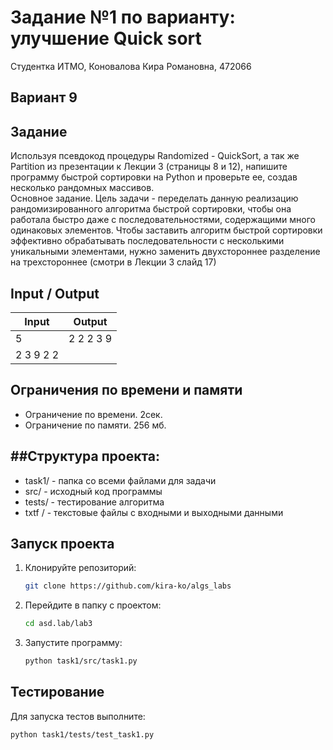 Задание №1 по варианту: улучшение Quick sort
====
Студентка ИТМО, Коновалова Кира Романовна, 472066

Вариант 9
----

Задание
---
Используя псевдокод процедуры Randomized - QuickSort, а так же Partition из презентации к Лекции 3 (страницы 8 и 12), напишите программу быстрой сортировки на Python и проверьте ее, создав несколько рандомных массивов.  
Основное задание. Цель задачи - переделать данную реализацию рандомизированного алгоритма быстрой сортировки, чтобы она работала быстро даже с последовательностями, содержащими много одинаковых элементов. Чтобы заставить алгоритм быстрой сортировки эффективно обрабатывать последовательности с несколькими уникальными элементами, нужно заменить двухстороннее разделение на трехстороннее (смотри в Лекции 3 слайд 17)  

Input / Output
----

| Input     | Output    |
|-----------|-----------|
| 5         | 2 2 2 3 9 |
| 2 3 9 2 2 |           |


## Ограничения по времени и памяти

- Ограничение по времени. 2сек.
- Ограничение по памяти. 256 мб.

##Структура проекта:
-------
* task1/ - папка со всеми файлами для задачи
* src/ - исходный код программы
* tests/ - тестирование алгоритма
* txtf / - текстовые файлы с входными и выходными данными

## Запуск проекта
1. Клонируйте репозиторий:
   ```bash
   git clone https://github.com/kira-ko/algs_labs
   ```
2. Перейдите в папку с проектом:
   ```bash
   cd asd.lab/lab3
   ```
3. Запустите программу:
   ```bash
   python task1/src/task1.py
   ```
## Тестирование

Для запуска тестов выполните:
   ```bash
   python task1/tests/test_task1.py
   ```

